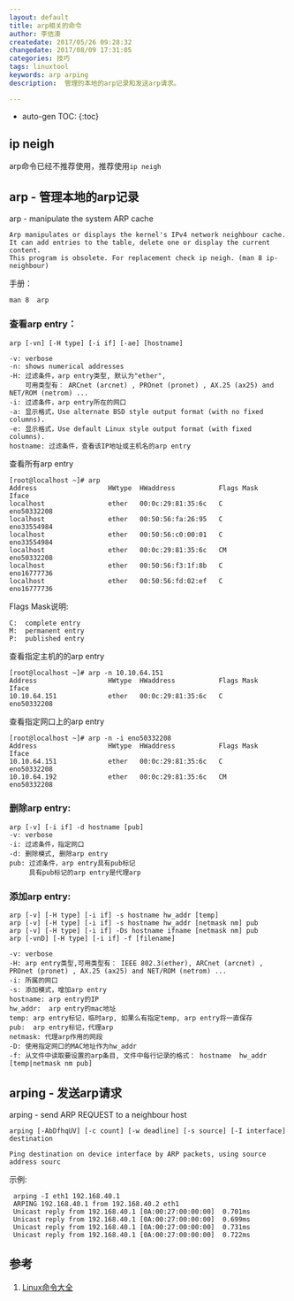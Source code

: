 ```yaml
---
layout: default
title: arp相关的命令
author: 李佶澳
createdate: 2017/05/26 09:28:32
changedate: 2017/08/09 17:31:05
categories: 技巧
tags: linuxtool
keywords: arp arping
description:  管理的本地的arp记录和发送arp请求。

---
```


* auto-gen TOC:
{:toc}

## ip neigh

arp命令已经不推荐使用，推荐使用`ip neigh`

## arp - 管理本地的arp记录

arp - manipulate the system ARP cache

	Arp manipulates or displays the kernel's IPv4 network neighbour cache. It can add entries to the table, delete one or display the current content.
	This program is obsolete. For replacement check ip neigh. (man 8 ip-neighbour)

手册：

	man 8  arp

### 查看arp entry：

	arp [-vn] [-H type] [-i if] [-ae] [hostname]

	-v: verbose
	-n: shows numerical addresses
	-H: 过滤条件，arp entry类型, 默认为"ether", 
	    可用类型有： ARCnet (arcnet) , PROnet (pronet) , AX.25 (ax25) and NET/ROM (netrom) ...
	-i: 过滤条件，arp entry所在的网口
	-a: 显示格式，Use alternate BSD style output format (with no fixed columns).
	-e: 显示格式，Use default Linux style output format (with fixed columns).
	hostname: 过滤条件，查看该IP地址或主机名的arp entry

查看所有arp entry

	[root@localhost ~]# arp 
	Address                  HWtype  HWaddress           Flags Mask            Iface
	localhost                ether   00:0c:29:81:35:6c   C                     eno50332208
	localhost                ether   00:50:56:fa:26:95   C                     eno33554984
	localhost                ether   00:50:56:c0:00:01   C                     eno33554984
	localhost                ether   00:0c:29:81:35:6c   CM                    eno50332208
	localhost                ether   00:50:56:f3:1f:8b   C                     eno16777736
	localhost                ether   00:50:56:fd:02:ef   C                     eno16777736

Flags Mask说明:

	C:  complete entry
	M:  permanent entry
	P:  published entry

查看指定主机的的arp entry

	[root@localhost ~]# arp -n 10.10.64.151
	Address                  HWtype  HWaddress           Flags Mask            Iface
	10.10.64.151             ether   00:0c:29:81:35:6c   C                     eno50332208

查看指定网口上的arp entry

	[root@localhost ~]# arp -n -i eno50332208
	Address                  HWtype  HWaddress           Flags Mask            Iface
	10.10.64.151             ether   00:0c:29:81:35:6c   C                     eno50332208
	10.10.64.192             ether   00:0c:29:81:35:6c   CM                    eno50332208

### 删除arp entry:

	arp [-v] [-i if] -d hostname [pub]
	-v: verbose
	-i: 过滤条件，指定网口
	-d: 删除模式, 删除arp entry
	pub: 过滤条件，arp entry具有pub标记
	     具有pub标记的arp entry是代理arp

### 添加arp entry:

	arp [-v] [-H type] [-i if] -s hostname hw_addr [temp]
	arp [-v] [-H type] [-i if] -s hostname hw_addr [netmask nm] pub
	arp [-v] [-H type] [-i if] -Ds hostname ifname [netmask nm] pub
	arp [-vnD] [-H type] [-i if] -f [filename]

	-v: verbose
	-H: arp entry类型,可用类型有： IEEE 802.3(ether), ARCnet (arcnet) , PROnet (pronet) , AX.25 (ax25) and NET/ROM (netrom) ...
	-i: 所属的网口
	-s: 添加模式，增加arp entry
	hostname: arp entry的IP
	hw_addr:  arp entry的mac地址
	temp: arp entry标记，临时arp, 如果么有指定temp, arp entry将一直保存
	pub:  arp entry标记，代理arp
	netmask: 代理arp作用的网段
	-D: 使用指定网口的MAC地址作为hw_addr
	-f: 从文件中读取要设置的arp条目, 文件中每行记录的格式： hostname  hw_addr  [temp|netmask nm pub]

## arping - 发送arp请求

arping - send ARP REQUEST to a neighbour host

	arping [-AbDfhqUV] [-c count] [-w deadline] [-s source] [-I interface] destination
	
	Ping destination on device interface by ARP packets, using source address sourc

示例:

	 arping -I eth1 192.168.40.1
	 ARPING 192.168.40.1 from 192.168.40.2 eth1
	 Unicast reply from 192.168.40.1 [0A:00:27:00:00:00]  0.701ms
	 Unicast reply from 192.168.40.1 [0A:00:27:00:00:00]  0.699ms
	 Unicast reply from 192.168.40.1 [0A:00:27:00:00:00]  0.731ms
	 Unicast reply from 192.168.40.1 [0A:00:27:00:00:00]  0.722ms

## 参考

1. [Linux命令大全][1]

[1]: http://man.linuxde.net/ "Linux命令大全"


